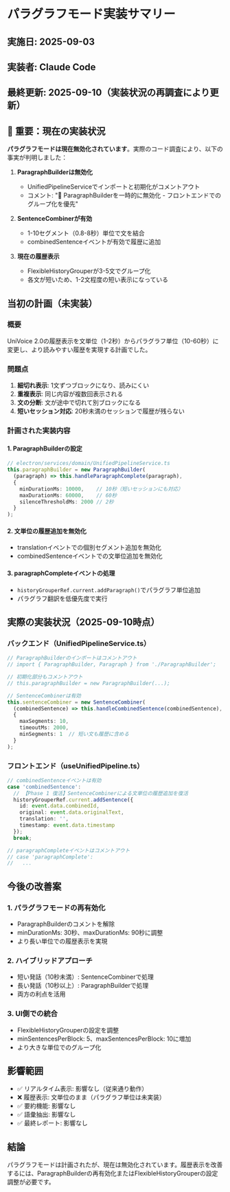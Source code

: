 # パラグラフモード実装サマリー

## 実施日: 2025-09-03
## 実装者: Claude Code
## 最終更新: 2025-09-10（実装状況の再調査により更新）

## 🔴 重要：現在の実装状況

**パラグラフモードは現在無効化されています**。実際のコード調査により、以下の事実が判明しました：

1. **ParagraphBuilderは無効化**
   - UnifiedPipelineServiceでインポートと初期化がコメントアウト
   - コメント: "🔴 ParagraphBuilderを一時的に無効化 - フロントエンドでのグループ化を優先"

2. **SentenceCombinerが有効**
   - 1-10セグメント（0.8-8秒）単位で文を結合
   - combinedSentenceイベントが有効で履歴に追加

3. **現在の履歴表示**
   - FlexibleHistoryGrouperが3-5文でグループ化
   - 各文が短いため、1-2文程度の短い表示になっている

## 当初の計画（未実装）

### 概要
UniVoice 2.0の履歴表示を文単位（1-2秒）からパラグラフ単位（10-60秒）に変更し、より読みやすい履歴を実現する計画でした。

### 問題点
1. **細切れ表示**: 1文ずつブロックになり、読みにくい
2. **重複表示**: 同じ内容が複数回表示される
3. **文の分断**: 文が途中で切れて別ブロックになる
4. **短いセッション対応**: 20秒未満のセッションで履歴が残らない

### 計画された実装内容

#### 1. ParagraphBuilderの設定
```typescript
// electron/services/domain/UnifiedPipelineService.ts
this.paragraphBuilder = new ParagraphBuilder(
  (paragraph) => this.handleParagraphComplete(paragraph),
  {
    minDurationMs: 10000,    // 10秒（短いセッションにも対応）
    maxDurationMs: 60000,    // 60秒
    silenceThresholdMs: 2000 // 2秒
  }
);
```

#### 2. 文単位の履歴追加を無効化
- translationイベントでの個別セグメント追加を無効化
- combinedSentenceイベントでの文単位追加を無効化

#### 3. paragraphCompleteイベントの処理
- `historyGrouperRef.current.addParagraph()`でパラグラフ単位追加
- パラグラフ翻訳を低優先度で実行

## 実際の実装状況（2025-09-10時点）

### バックエンド（UnifiedPipelineService.ts）
```typescript
// ParagraphBuilderのインポートはコメントアウト
// import { ParagraphBuilder, Paragraph } from './ParagraphBuilder';

// 初期化部分もコメントアウト
// this.paragraphBuilder = new ParagraphBuilder(...);

// SentenceCombinerは有効
this.sentenceCombiner = new SentenceCombiner(
  (combinedSentence) => this.handleCombinedSentence(combinedSentence),
  {
    maxSegments: 10,
    timeoutMs: 2000,
    minSegments: 1  // 短い文も履歴に含める
  }
);
```

### フロントエンド（useUnifiedPipeline.ts）
```typescript
// combinedSentenceイベントは有効
case 'combinedSentence':
  // 【Phase 1 復活】SentenceCombinerによる文単位の履歴追加を復活
  historyGrouperRef.current.addSentence({
    id: event.data.combinedId,
    original: event.data.originalText,
    translation: '',
    timestamp: event.data.timestamp
  });
  break;

// paragraphCompleteイベントはコメントアウト
// case 'paragraphComplete':
//   ...
```

## 今後の改善案

### 1. パラグラフモードの再有効化
- ParagraphBuilderのコメントを解除
- minDurationMs: 30秒、maxDurationMs: 90秒に調整
- より長い単位での履歴表示を実現

### 2. ハイブリッドアプローチ
- 短い発話（10秒未満）: SentenceCombinerで処理
- 長い発話（10秒以上）: ParagraphBuilderで処理
- 両方の利点を活用

### 3. UI側での統合
- FlexibleHistoryGrouperの設定を調整
- minSentencesPerBlock: 5、maxSentencesPerBlock: 10に増加
- より大きな単位でのグループ化

## 影響範囲
- ✅ リアルタイム表示: 影響なし（従来通り動作）
- ❌ 履歴表示: 文単位のまま（パラグラフ単位は未実装）
- ✅ 要約機能: 影響なし
- ✅ 語彙抽出: 影響なし
- ✅ 最終レポート: 影響なし

## 結論
パラグラフモードは計画されたが、現在は無効化されています。履歴表示を改善するには、ParagraphBuilderの再有効化またはFlexibleHistoryGrouperの設定調整が必要です。
